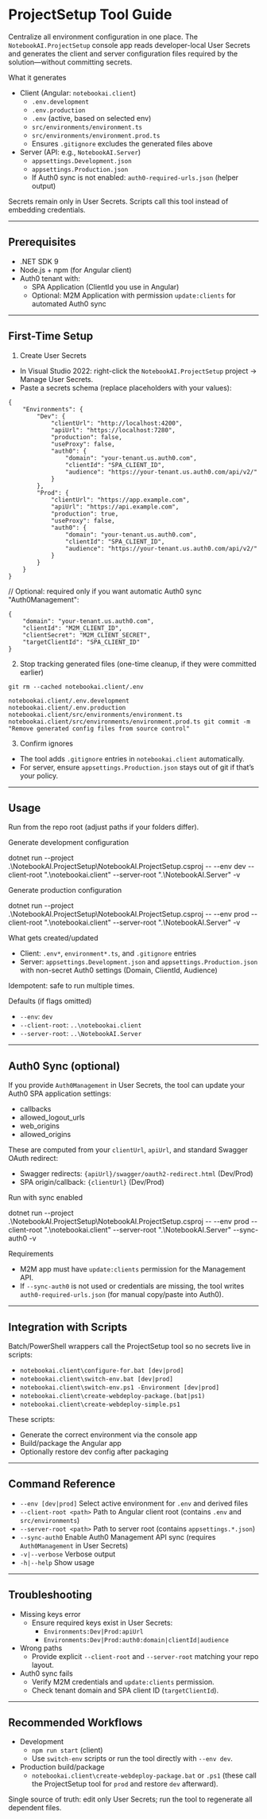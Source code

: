 ﻿# ProjectSetup Tool Guide

Centralize all environment configuration in one place. The `NotebookAI.ProjectSetup` console app reads developer-local User Secrets and generates the client and server configuration files required by the solution—without committing secrets.

What it generates
- Client (Angular: `notebookai.client`)
  - `.env.development`
  - `.env.production`
  - `.env` (active, based on selected env)
  - `src/environments/environment.ts`
  - `src/environments/environment.prod.ts`
  - Ensures `.gitignore` excludes the generated files above
- Server (API: e.g., `NotebookAI.Server`)
  - `appsettings.Development.json`
  - `appsettings.Production.json`
  - If Auth0 sync is not enabled: `auth0-required-urls.json` (helper output)

Secrets remain only in User Secrets. Scripts call this tool instead of embedding credentials.

---

## Prerequisites

- .NET SDK 9
- Node.js + npm (for Angular client)
- Auth0 tenant with:
  - SPA Application (ClientId you use in Angular)
  - Optional: M2M Application with permission `update:clients` for automated Auth0 sync

---

## First-Time Setup

1) Create User Secrets
- In Visual Studio 2022: right-click the `NotebookAI.ProjectSetup` project → Manage User Secrets.
- Paste a secrets schema (replace placeholders with your values):
```
{
	"Environments": {
		"Dev": {
			"clientUrl": "http://localhost:4200",
			"apiUrl": "https://localhost:7280",
			"production": false,
			"useProxy": false,
			"auth0": {
				"domain": "your-tenant.us.auth0.com",
				"clientId": "SPA_CLIENT_ID",
				"audience": "https://your-tenant.us.auth0.com/api/v2/"
			}
		},
		"Prod": {
			"clientUrl": "https://app.example.com",
			"apiUrl": "https://api.example.com",
			"production": true,
			"useProxy": false,
			"auth0": {
				"domain": "your-tenant.us.auth0.com",
				"clientId": "SPA_CLIENT_ID",
				"audience": "https://your-tenant.us.auth0.com/api/v2/"
			}
		}
	}
}
```
// Optional: required only if you want automatic Auth0 sync "Auth0Management": 
```
{
	"domain": "your-tenant.us.auth0.com",
	"clientId": "M2M_CLIENT_ID",
	"clientSecret": "M2M_CLIENT_SECRET",
	"targetClientId": "SPA_CLIENT_ID"
}
```
2) Stop tracking generated files (one-time cleanup, if they were committed earlier)

`git rm --cached notebookai.client/.env` 

`notebookai.client/.env.development`<br>
`notebookai.client/.env.production `<br>
`notebookai.client/src/environments/environment.ts `<br>
`notebookai.client/src/environments/environment.prod.ts git commit -m "Remove generated config files from source control"`

3) Confirm ignores
- The tool adds `.gitignore` entries in `notebookai.client` automatically.
- For server, ensure `appsettings.Production.json` stays out of git if that’s your policy.

---

## Usage

Run from the repo root (adjust paths if your folders differ).

Generate development configuration

dotnet run --project .\NotebookAI.ProjectSetup\NotebookAI.ProjectSetup.csproj -- --env dev --client-root ".\notebookai.client" --server-root ".\NotebookAI.Server" -v

Generate production configuration

dotnet run --project .\NotebookAI.ProjectSetup\NotebookAI.ProjectSetup.csproj -- --env prod --client-root ".\notebookai.client" --server-root ".\NotebookAI.Server" -v

What gets created/updated
- Client: `.env*`, `environment*.ts`, and `.gitignore` entries
- Server: `appsettings.Development.json` and `appsettings.Production.json` with non-secret Auth0 settings (Domain, ClientId, Audience)

Idempotent: safe to run multiple times.

Defaults (if flags omitted)
- `--env`: `dev`
- `--client-root`: `..\notebookai.client`
- `--server-root`: `..\NotebookAI.Server`

---

## Auth0 Sync (optional)

If you provide `Auth0Management` in User Secrets, the tool can update your Auth0 SPA application settings:

- callbacks
- allowed_logout_urls
- web_origins
- allowed_origins

These are computed from your `clientUrl`, `apiUrl`, and standard Swagger OAuth redirect:
- Swagger redirects: `{apiUrl}/swagger/oauth2-redirect.html` (Dev/Prod)
- SPA origin/callback: `{clientUrl}` (Dev/Prod)

Run with sync enabled

dotnet run --project .\NotebookAI.ProjectSetup\NotebookAI.ProjectSetup.csproj -- --env prod --client-root ".\notebookai.client" --server-root ".\NotebookAI.Server" --sync-auth0 -v

Requirements
- M2M app must have `update:clients` permission for the Management API.
- If `--sync-auth0` is not used or credentials are missing, the tool writes `auth0-required-urls.json` (for manual copy/paste into Auth0).

---

## Integration with Scripts

Batch/PowerShell wrappers call the ProjectSetup tool so no secrets live in scripts:
- `notebookai.client\configure-for.bat [dev|prod]`
- `notebookai.client\switch-env.bat [dev|prod]`
- `notebookai.client\switch-env.ps1 -Environment [dev|prod]`
- `notebookai.client\create-webdeploy-package.(bat|ps1)`
- `notebookai.client\create-webdeploy-simple.ps1`

These scripts:
- Generate the correct environment via the console app
- Build/package the Angular app
- Optionally restore dev config after packaging

---

## Command Reference

- `--env [dev|prod]` Select active environment for `.env` and derived files
- `--client-root <path>` Path to Angular client root (contains `.env` and `src/environments`)
- `--server-root <path>` Path to server root (contains `appsettings.*.json`)
- `--sync-auth0` Enable Auth0 Management API sync (requires `Auth0Management` in User Secrets)
- `-v|--verbose` Verbose output
- `-h|--help` Show usage

---

## Troubleshooting

- Missing keys error
  - Ensure required keys exist in User Secrets:
    - `Environments:Dev|Prod:apiUrl`
    - `Environments:Dev|Prod:auth0:domain|clientId|audience`
- Wrong paths
  - Provide explicit `--client-root` and `--server-root` matching your repo layout.
- Auth0 sync fails
  - Verify M2M credentials and `update:clients` permission.
  - Check tenant domain and SPA client ID (`targetClientId`).

---

## Recommended Workflows

- Development
  - `npm run start` (client)
  - Use `switch-env` scripts or run the tool directly with `--env dev`.
- Production build/package
  - `notebookai.client\create-webdeploy-package.bat` or `.ps1` (these call the ProjectSetup tool for `prod` and restore `dev` afterward).

Single source of truth: edit only User Secrets; run the tool to regenerate all dependent files.




